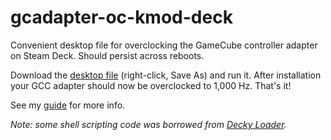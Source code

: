 # gcadapter-oc-kmod-deck
Convenient desktop file for overclocking the GameCube controller adapter on Steam Deck. Should persist across reboots.

Download the [desktop file]() (right-click, Save As) and run it. After installation your GCC adapter should now be overclocked to 1,000 Hz. That's it!

See my [guide](https://linuxgamingcentral.com/posts/overclock-gc-adapter-on-steam-deck/) for more info.

*Note: some shell scripting code was borrowed from [Decky Loader](https://github.com/SteamDeckHomebrew/decky-loader).*
